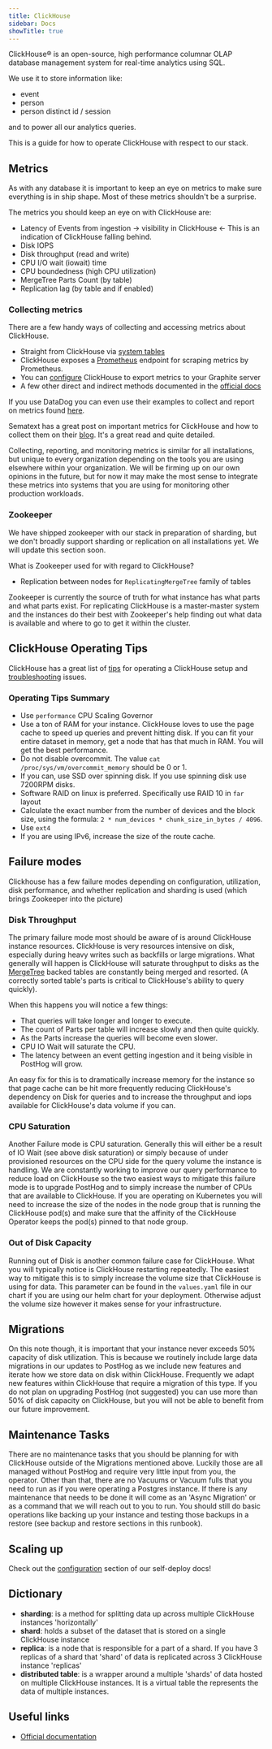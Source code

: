 ```yaml
---
title: ClickHouse
sidebar: Docs
showTitle: true
---
```


ClickHouse® is an open-source, high performance columnar OLAP database management system for real-time analytics using SQL.

We use it to store information like:
- event
- person
- person distinct id / session

and to power all our analytics queries.

This is a guide for how to operate ClickHouse with respect to our stack.

## Metrics

As with any database it is important to keep an eye on metrics to make sure everything is in ship shape. Most of these metrics shouldn't be a surprise.

The metrics you should keep an eye on with ClickHouse are:
- Latency of Events from ingestion -> visibility in ClickHouse <- This is an indication of ClickHouse falling behind.
- Disk IOPS
- Disk throughput (read and write)
- CPU I/O wait (iowait) time
- CPU boundedness (high CPU utilization)
- MergeTree Parts Count (by table)
- Replication lag (by table and if enabled)

### Collecting metrics

There are a few handy ways of collecting and accessing metrics about ClickHouse.

- Straight from ClickHouse via [system tables](https://clickhouse.com/docs/en/operations/system-tables/)
- ClickHouse exposes a [Prometheus](https://clickhouse.com/docs/en/operations/server-configuration-parameters/settings/#server_configuration_parameters-prometheus) endpoint for scraping metrics by Prometheus.
- You can [configure](https://clickhouse.com/docs/en/operations/server-configuration-parameters/settings/#server_configuration_parameters-graphite) ClickHouse to export metrics to your Graphite server
- A few other direct and indirect methods documented in the [official docs](https://clickhouse.com/docs/en/operations/monitoring/)

If you use DataDog you can even use their examples to collect and report on metrics found [here](https://www.datadoghq.com/blog/monitor-clickhouse/).

Sematext has a great post on important metrics for ClickHouse and how to collect them on their [blog](https://sematext.com/blog/clickhouse-monitoring-key-metrics/). It's a great read and quite detailed.

Collecting, reporting, and monitoring metrics is similar for all installations, but unique to every organization depending on the tools you are using elsewhere within your organization. We will be firming up on our own opinions in the future, but for now it may make the most sense to integrate these metrics into systems that you are using for monitoring other production workloads.

### Zookeeper

We have shipped zookeeper with our stack in preparation of sharding, but we don't broadly support sharding or replication on all installations yet. We will update this section soon.

What is Zookeeper used for with regard to ClickHouse?
- Replication between nodes for `ReplicatingMergeTree` family of tables

Zookeeper is currently the source of truth for what instance has what parts and what parts exist. For replicating ClickHouse is a master-master system and the instances do their best with Zookeeper's help finding out what data is available and where to go to get it within the cluster.


## ClickHouse Operating Tips

ClickHouse has a great list of [tips](https://clickhouse.com/docs/en/operations/tips) for operating a ClickHouse setup and [troubleshooting](https://clickhouse.com/docs/en/operations/troubleshooting) issues.


### Operating Tips Summary

- Use `performance` CPU Scaling Governor
- Use a ton of RAM for your instance. ClickHouse loves to use the page cache to speed up queries and prevent hitting disk. If you can fit your entire dataset in memory, get a node that has that much in RAM. You will get the best performance.
- Do not disable overcommit. The value `cat /proc/sys/vm/overcommit_memory` should be 0 or 1.
- If you can, use SSD over spinning disk. If you use spinning disk use 7200RPM disks.
- Software RAID on linux is preferred. Specifically use RAID 10 in `far` layout
- Calculate the exact number from the number of devices and the block size, using the formula: `2 * num_devices * chunk_size_in_bytes / 4096`.
- Use `ext4`
- If you are using IPv6, increase the size of the route cache.


## Failure modes

Clickhouse has a few failure modes depending on configuration, utilization, disk performance, and whether replication and sharding is used (which brings Zookeeper into the picture)


### Disk Throughput

The primary failure mode most should be aware of is around ClickHouse instance resources. ClickHouse is very resources intensive on disk, especially during heavy writes such as backfills or large migrations. What generally will happen is ClickHouse will saturate throughput to disks as the [MergeTree](https://clickhouse.com/docs/en/engines/table-engines/mergetree-family/mergetree/) backed tables are constantly being merged and resorted. (A correctly sorted table's parts is critical to ClickHouse's ability to query quickly).

 When this happens you will notice a few things:
 - That queries will take longer and longer to execute.
 - The count of Parts per table will increase slowly and then quite quickly.
 - As the Parts increase the queries will become even slower.
 - CPU IO Wait will saturate the CPU.
 - The latency between an event getting ingestion and it being visible in PostHog will grow.

An easy fix for this is to dramatically increase memory for the instance so that page cache can be hit more frequently reducing ClickHouse's dependency on Disk for queries and to increase the throughput and iops available for ClickHouse's data volume if you can.

### CPU Saturation

Another Failure mode is CPU saturation. Generally this will either be a result of IO Wait (see above disk saturation) or simply because of under provisioned resources on the CPU side for the query volume the instance is handling. We are constantly working to improve our query performance to reduce load on ClickHouse so the two easiest ways to mitigate this failure mode is to upgrade PostHog and to simply increase the number of CPUs that are available to ClickHouse. If you are operating on Kubernetes you will need to increase the size of the nodes in the node group that is running the ClickHouse pod(s) and make sure that the affinity of the ClickHouse Operator keeps the pod(s) pinned to that node group.

### Out of Disk Capacity

Running out of Disk is another common failure case for ClickHouse. What you will typically notice is ClickHouse restarting repeatedly. The easiest way to mitigate this is to simply increase the volume size that ClickHouse is using for data. This parameter can be found in the `values.yaml` file in our chart if you are using our helm chart for your deployment. Otherwise adjust the volume size however it makes sense for your infrastructure.

## Migrations

On this note though, it is important that your instance never exceeds 50% capacity of disk utilization. This is because we routinely include large data migrations in our updates to PostHog as we include new features and iterate how we store data on disk within ClickHouse. Frequently we adapt new features within ClickHouse that require a migration of this type. If you do not plan on upgrading PostHog (not suggested) you can use more than 50% of disk capacity on ClickHouse, but you will not be able to benefit from our future improvement.


## Maintenance Tasks

There are no maintenance tasks that you should be planning for with ClickHouse outside of the Migrations mentioned above. Luckily those are all managed without PostHog and require very little input from you, the operator. Other than that, there are no Vacuums or Vacuum fulls that you need to run as if you were operating a Postgres instance. If there is any maintenance that needs to be done it will come as an 'Async Migration' or as a command that we will reach out to you to run. You should still do basic operations like backing up your instance and testing those backups in a restore (see backup and restore sections in this runbook).

## Scaling up
Check out the [configuration](/docs/self-host/deploy/configuration#scaling-up) section of our self-deploy docs!

## Dictionary
* **sharding**: is a method for splitting data up across multiple ClickHouse instances 'horizontally'
* **shard**: holds a subset of the dataset that is stored on a single ClickHouse instance
* **replica**: is a node that is responsible for a part of a shard. If you have 3 replicas of a shard that 'shard' of data is replicated across 3 ClickHouse instance 'replicas'
* **distributed table**: is a wrapper around a multiple 'shards' of data hosted on multiple ClickHouse instances. It is a virtual table the represents the data of multiple instances.

## Useful links
- [Official documentation](https://clickhouse.tech/docs/en/)

